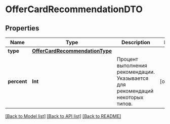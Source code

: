 # OfferCardRecommendationDTO

## Properties
Name | Type | Description | Notes
------------ | ------------- | ------------- | -------------
**type** | [**OfferCardRecommendationType**](OfferCardRecommendationType.md) |  | 
**percent** | **Int** | Процент выполнения рекомендации. Указывается для рекомендаций некоторых типов. | [optional] 

[[Back to Model list]](../README.md#documentation-for-models) [[Back to API list]](../README.md#documentation-for-api-endpoints) [[Back to README]](../README.md)


